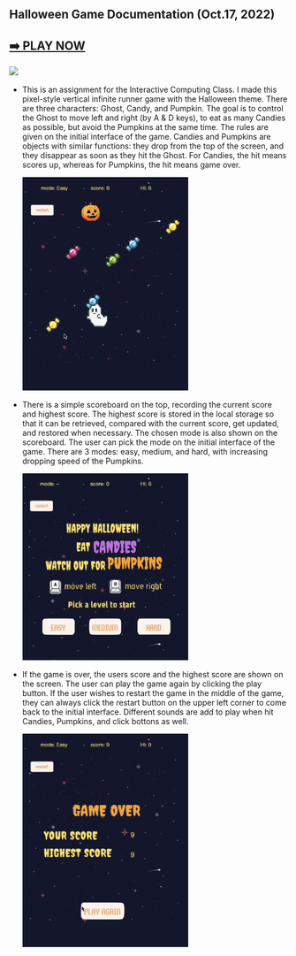 ## Halloween Game Documentation (Oct.17, 2022)

## [➡️ PLAY NOW](https://hainuochen.hosting.nyu.edu/halloweenFolder/index.html)

<img src="images/halloweengame.gif" width="400"/>


* This is an assignment for the Interactive Computing Class. I made this pixel-style vertical infinite runner game with the Halloween theme. There are three characters: Ghost, Candy, and Pumpkin. The goal is to control the Ghost to move left and right (by A & D keys), to eat as many Candies as possible, but avoid the Pumpkins at the same time. The rules are given on the initial interface of the game. Candies and Pumpkins are objects with similar functions: they drop from the top of the screen, and they disappear as soon as they hit the Ghost. For Candies, the hit means scores up, whereas for Pumpkins, the hit means game over.
  
  
   <img src="images/doc1.jpg" width="300"/>

* There is a simple scoreboard on the top, recording the current score and highest score. The highest score is stored in the local storage so that it can be retrieved, compared with the current score, get updated, and restored when necessary. The chosen mode is also shown on the scoreboard. The user can pick the mode on the initial interface of the game. There are 3 modes: easy, medium, and hard, with increasing dropping speed of the Pumpkins.
  
  
   <img src="images/doc2.jpg" width="300"/>
 
* If the game is over, the users score and the highest score are shown on the screen. The user can play the game again by clicking the play button. If the user wishes to restart the game in the middle of the game, they can always click the restart button on the upper left corner to come back to the initial interface. Different sounds are add to play when hit Candies, Pumpkins, and click bottons as well.
  
  <img src="images/doc3.jpg" width="300"/>
